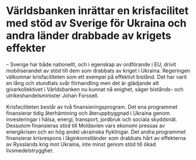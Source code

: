 # Världsbanken inrättar en krisfacilitet med stöd av Sverige för Ukraina och andra länder drabbade av krigets effekter

– Sverige har både nationellt, och i egenskap av ordförande i EU, drivit mobiliserandet av stöd till dem som drabbats av kriget i Ukraina. Regeringen välkomnar krisfaciliteten som ett exempel på effektivt bistånd. Det har varit en lång och stundtals svår förhandling men det är glädjande att givarkollektivet i Världsbanken nu kunnat nå enighet, säger bistånds\- och utrikeshandelsminister Johan Forssell.

Krisfaciliteten består av två finansieringsprogram. Det ena programmet finansierar tidig återhämtning och återuppbyggnad i Ukraina genom investeringar i hälsa, energi, transport, jordbruk och sociala skyddsnät. Dessutom finansieras stöd till Moldavien vars ekonomi pressas av energikrisen och en hög andel ukrainska flyktingar. Det andra programmet finansierar krisrespons i låginkomstländer som drabbats hårt av effekterna av Rysslands krig mot Ukraina, inte minst genom stöd till ökad livsmedelstrygghet.
